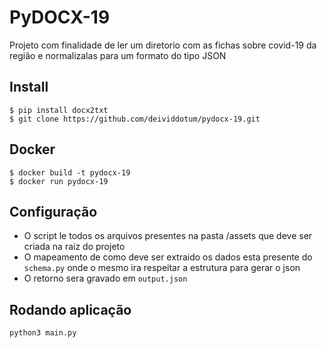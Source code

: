 # PyDOCX-19

Projeto com finalidade de ler um diretorio com as fichas sobre covid-19 da região e normalizalas para um formato do tipo JSON



## Install

```
$ pip install docx2txt
$ git clone https://github.com/deividdotum/pydocx-19.git
```

## Docker

```
$ docker build -t pydocx-19
$ docker run pydocx-19
```
## Configuração

- O script le todos os arquivos presentes na pasta /assets que deve ser criada na raiz do projeto
- O mapeamento de como deve ser extraido os dados esta presente do `schema.py` onde o mesmo ira respeitar a estrutura para gerar o json
- O retorno sera gravado em `output.json`

## Rodando aplicação

```
python3 main.py
```
